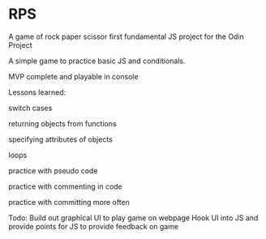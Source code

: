 # RPS
A game of rock paper scissor first fundamental JS project for the Odin Project 

A simple game to practice basic JS and conditionals.

MVP complete and playable in console

Lessons learned:

switch cases

returning objects from functions

specifying attributes of objects

loops

practice with pseudo code

practice with commenting in code

practice with committing more often

Todo:
Build out graphical UI to play game on webpage
Hook UI into JS and provide points for JS to provide feedback on game
